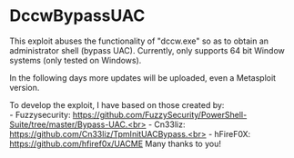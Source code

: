 <h1>DccwBypassUAC</h1>

This exploit abuses the functionality of "dccw.exe" so as to obtain an administrator shell (bypass UAC). Currently, only supports 64 bit Window systems (only tested on Windows).

In the following days more updates will be uploaded, even a Metasploit version.

To develop the exploit, I have based on those created by:<br>
	- Fuzzysecurity: https://github.com/FuzzySecurity/PowerShell-Suite/tree/master/Bypass-UAC.<br>
	- Cn33liz: https://github.com/Cn33liz/TpmInitUACBypass.<br>
	- hFireF0X: https://github.com/hfiref0x/UACME
Many thanks to you!
